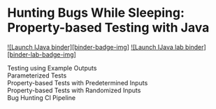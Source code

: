 # Hunting Bugs While Sleeping: Property-based Testing with Java    

[![Launch IJava binder][binder-badge-img]](https://mybinder.org/v2/gh/whatevergeek/java_pbt_demo/master) [![Launch IJava lab binder][binder-lab-badge-img]](https://mybinder.org/v2/gh/whatevergeek/java_pbt_demo/master?urlpath=lab)

Testing using Example Outputs   
Parameterized Tests   
Property-based Tests with Predetermined Inputs    
Property-based Tests with Randomized Inputs    
Bug Hunting CI Pipeline    


